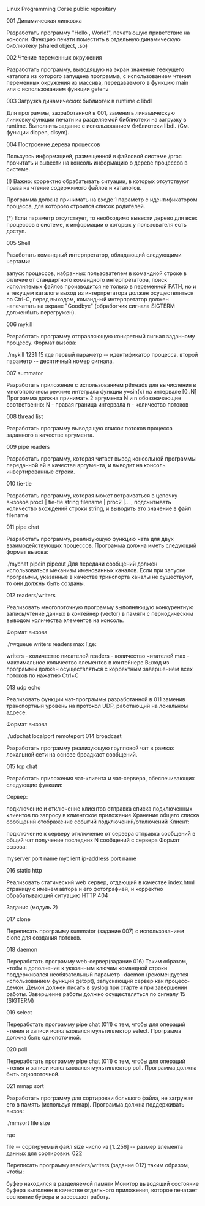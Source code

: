 Linux Programming Corse public repositary

001 Динамическая линковка

Разработать программу "Hello , World!", печатающую приветствие на консоли. Функцию печати поместить в отдельную динамическую библиотеку (shared object, .so)

002 Чтение переменных окружения

Разработать программу, выводящую на экран значение теекущего каталога из которого запущена программа, с использованием чтения переменных окружения из массива, передаваемого в функцию main или с использованием функции getenv

003 Загрузка динамических библиотек в runtime с libdl

Для программы, зазработанной в 001, заменить линамическую линковку функции печати из разделяемой библиотеки на загрузку в runtime. Выполнить задание с использованием библиотеки libdl. (См. функции dlopen, dlsym).

004 Построение дерева процессов

Пользуясь информацией, размещенной в файловой системе /proc прочитать и вывести на консоль информацию о дереве процессов в системе.

(!) Важно: корректно обрабатывать ситуации, в которых отсутствуют права на чтение содержимого файлов и каталогов.

Программа должна принимать на входе 1 параметр с идентификатором процесса, для которого строится список родителей.

(*) Если параметр отсутствует, то необходимо вывести дерево для всех процессов в системе, к информации о которых у пользователя есть доступ.

005 Shell

Разаботать командный интерпретатор, обладающий следующими чертами:

запуск процессов, набранных пользователем в командной строке
в отличие от стандартного командного интерпретатора, поиск исполняемых файлов производится не только в переменной PATH, но и в текущем каталоге
выход из интерпретатора должен осуществляться по Ctrl-C, перед выходом, командный интерпретатор должен напечатать на экране "Goodbye" (обработчик сигнала SIGTERM долженбыть перегружен).

006 mykill

Разработать программу отправляющую конкретный сигнал заданному процессу. Формат вызова:

./mykill 1231 15
где первый параметр -- идентификатор процесса, второй параметр -- десятичный номер сигнала.

007 summator

Разработать приложение с использованием pthreads для вычисления в многопоточном режиме интеграла функции y=sin(x) на интервале [0..N] Программа должна принимать 2 аргумента N и n обоззначающие соответвенно:
N - правая граница интервала
n - количество потоков

008 thread list

Разработать программу выводящую список потоков процесса заданного в качестве аргумента.

009 pipe readers

Разработать программу, которая читает вывод консольной программы переданной ей в качестве аргумента, и выводит на консоль инвертированные строки.

010 tie-tie

Разработать программу, которая может встраиваться в цепочку вызовов proc1 | tie-tie string filename | proc2 |... , подсчитывать количество вхождений строки string, и выводить это значение в файл filename

011 pipe chat

Разработать программу, реализующую функцию чата для двух взаимодействующих процессов. Программа должна иметь следующий формат вызова:

  ./mychat pipein pipeout
Для передачи сообщений должен использоваться механизм именованных каналов. Если при запуске программы, указанные в качестве тринспорта каналы не существуют, то они должны быть созданы.

012 readers/writers

Реализовать многопоточную программу выполняющую конкурентную запись/чтение данных в контейнер (vector) в памяти с периодическим выводом количества элементов на консоль.

Формат вызова

  ./rwqueue writers readers max
Где:

writers - количество писателей
readers - количество читателей
max - максимальное количество элементов в контейнере
Выход из программы должен осуществляться с корректным завершением всех потоков по нажатию Ctrl+C

013 udp echo

Реализовать функции чат-программы разработанной в 011 заменив транспортный уровень на протокол UDP, работающий на локальном адресе.

Формат вызова

  ./udpchat localport remoteport
014 broadcast

Разработать программу реализующую групповой чат в рамках локальной сети на основе броадкаст сообщений.

015 tcp chat

Разработать приложения чат-клиента и чат-сервера, обеспечивающих следующие функции:

Сервер:

подключение и отключение клиентов
отправка списка подключенных клиентов по запросу в клиентское приложение
Хранение общего списка сообщений
отображение событий подключений/отключений
Клиент:

подключение к серверу
отключение от сервера
отправка сообщений в общий чат
получение последних N сообщений с сервера
Формат вызова:

myserver port name
myclient ip-address port name

016 static http

Реализовать статический web сервер, отдающий в качестве index.html страницу с именем автора и его фотографией, и корректно обрабатывающий ситуацию HTTP 404

Задания (модуль 2)

017 clone

Переписать программу summator (задание 007) с использованием clone для создания потоков.

018 daemon

Переработать программу web-сервер(задание 016) Таким образом, чтобы в дополнение к указанным ключам командной строки поддерживался необязательный параметр -daemon (рекомендуется использованием функций getopt), запускающий сервер как процесс-демон. Демон должен писать в syslog при старте и при завершении работы. Завершение работы должно осуществляться по сигналу 15 (SIGTERM)

019 select

Переработать программу pipe chat (011) с тем, чтобы для операций чтения и записи использовался мультиплектор select. Программа должна быть однопоточной.

020 poll

Переработать программу pipe chat (011) с тем, чтобы для операций чтения и записи использовался мультиплектор poll. Программа должна быть однопоточной.

021 mmap sort

Разработать программу для сортировки большого файла, не загружая его в память (используя mmap). Программа должна поддерживать вызов:

./mmsort file size

где

file -- сортируемый файл
size число из [1..256] -- размер элемента данных для сортировки.
022

Переписать программу readers/writers (задание 012) таким образом, чтобы:

буфер находился в разделяемой памяти
Монитор выводящий состояние буфера выполнен в качестве отдельного приложения, которое печатает состояние буфера и завершает работу.
